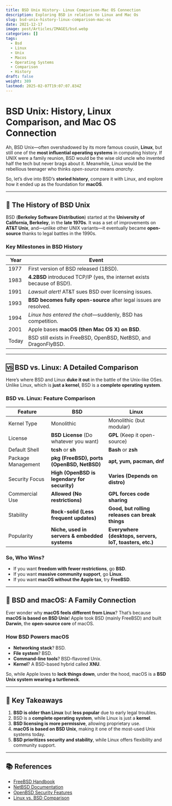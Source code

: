 ```yaml
---
title: BSD Unix History- Linux Comparison-Mac OS Connection
description: Exploring BSD in relation to Linux and Mac Os
slug: bsd-unix-history-linux-comparison-mac-os
date: 2021-12-17
image: post/Articles/IMAGES/bsd.webp
categories: []
tags:
  - Bsd
  - Linux
  - Unix
  - Macos
  - Operating Systems
  - Comparison
  - History
draft: false
weight: 389
lastmod: 2025-02-07T19:07:07.834Z
---
```

# BSD Unix: History, Linux Comparison, and Mac OS Connection

Ah, BSD Unix—often overshadowed by its more famous cousin, **Linux**, but still one of the **most influential operating systems** in computing history. If UNIX were a family reunion, BSD would be the wise old uncle who invented half the tech but never brags about it. Meanwhile, Linux would be the rebellious teenager who thinks *open-source* means *anarchy*.

So, let’s dive into BSD’s **storied history**, compare it with Linux, and explore how it ended up as the foundation for **macOS**.

***

## 📜 The History of BSD Unix

BSD (**Berkeley Software Distribution**) started at the **University of California, Berkeley**, in the **late 1970s**. It was a set of improvements on **AT\&T Unix**, and—unlike other UNIX variants—it eventually became **open-source** thanks to legal battles in the 1990s.

### **Key Milestones in BSD History**

| Year  | Event                                                                    |
| ----- | ------------------------------------------------------------------------ |
| 1977  | First version of BSD released (1BSD).                                    |
| 1983  | **4.2BSD** introduced TCP/IP (yes, the internet exists because of BSD!). |
| 1991  | *Lawsuit alert!* AT\&T sues BSD over licensing issues.                   |
| 1993  | **BSD becomes fully open-source** after legal issues are resolved.       |
| 1994  | *Linux has entered the chat*—suddenly, BSD has competition.              |
| 2001  | Apple bases **macOS (then Mac OS X) on BSD**.                            |
| Today | BSD still exists in FreeBSD, OpenBSD, NetBSD, and DragonFlyBSD.          |

***

## 🆚 BSD vs. Linux: A Detailed Comparison

Here’s where BSD and Linux **duke it out** in the battle of the Unix-like OSes. Unlike Linux, which is **just a kernel**, BSD is a **complete operating system**.

### **BSD vs. Linux: Feature Comparison**

| Feature            | BSD                                           | Linux                                                   |
| ------------------ | --------------------------------------------- | ------------------------------------------------------- |
| Kernel Type        | Monolithic                                    | Monolithic (but modular)                                |
| License            | **BSD License** (Do whatever you want)        | **GPL** (Keep it open-source)                           |
| Default Shell      | **tcsh** or **sh**                            | **Bash** or **zsh**                                     |
| Package Management | **pkg (FreeBSD), ports (OpenBSD, NetBSD)**    | **apt, yum, pacman, dnf**                               |
| Security Focus     | **High (OpenBSD is legendary for security)**  | **Varies (Depends on distro)**                          |
| Commercial Use     | **Allowed (No restrictions)**                 | **GPL forces code sharing**                             |
| Stability          | **Rock-solid (Less frequent updates)**        | **Good, but rolling releases can break things**         |
| Popularity         | **Niche, used in servers & embedded systems** | **Everywhere (desktops, servers, IoT, toasters, etc.)** |

### **So, Who Wins?**

* If you want **freedom with fewer restrictions**, go **BSD**.
* If you want **massive community support**, go **Linux**.
* If you want **macOS without the Apple tax**, try **FreeBSD**.

***

## 🍏 BSD and macOS: A Family Connection

Ever wonder why **macOS feels different from Linux**? That’s because **macOS is based on BSD Unix**! Apple took BSD (mainly FreeBSD) and built **Darwin**, the **open-source core** of macOS.

### **How BSD Powers macOS**

* **Networking stack**? BSD.
* **File system**? BSD.
* **Command-line tools**? BSD-flavored Unix.
* **Kernel**? A BSD-based hybrid called **XNU**.

So, while Apple loves to **lock things down**, under the hood, macOS is a **BSD Unix system wearing a turtleneck**.

***

## 🔑 Key Takeaways

1. **BSD is older than Linux** but **less popular** due to early legal troubles.
2. BSD is a **complete operating system**, while Linux is just a **kernel**.
3. **BSD licensing is more permissive**, allowing proprietary use.
4. **macOS is based on BSD Unix**, making it one of the most-used Unix systems today.
5. **BSD prioritizes security and stability**, while Linux offers flexibility and community support.

***

## 📚 References

* [FreeBSD Handbook](https://www.freebsd.org/doc/handbook/)
* [NetBSD Documentation](https://www.netbsd.org/docs/)
* [OpenBSD Security Features](https://www.openbsd.org/)
* [Linux vs. BSD Comparison](https://www.linuxjournal.com/)

<!-- 
---

## 🎉 The Final Verdict  

BSD may not be as **mainstream** as Linux, but it’s still a **powerful, stable, and influential OS**. If Linux is the **loud activist**, BSD is the **quiet genius** who already solved the problem *before you even knew it was a problem*.

Want to **try BSD?** Go grab **FreeBSD** and see why Apple, Netflix, and even Sony **use it under the hood**. Who knows? You might just fall in love with the *other* open-source Unix.
-->

